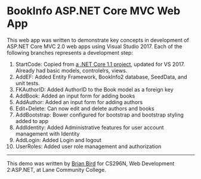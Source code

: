 # BookInfo ASP.NET Core MVC Web App
This web app was written to demonstrate key concepts in development of ASP.NET Core MVC 2.0 web apps using Visual Studio 2017.
Each of the following branches represents a development step:

1. StartCode: Copied from [a .NET Core 1.1 project](https://github.com/LCC-CIT/CS296N-BookInfo-Core), updated for VS 2017. Already had basic models, controlelrs, views.
1. AddEF: Added Entity Framework, BookInfo2 database, SeedData, and unit tests.
1. FKAuthorID: Added AuthorID to the Book model as a foreign key
2. AddBook: Added an input form for adding books
3. AddAuthor: Added an input form for adding authors
5. Edit+Delete: Can now edit and delete authors and books
7. AddBootstrap: Bower configured for bootstrap and bootstrap styling added to app
8. AddIdentity: Added Administrative features for user account management with Identity
9. AddLogin: Added Login and logout
1. UserRoles: Added user role management and authorization

----

This demo was written by [Brian Bird](https://birdsbits.blog) for CS296N, Web Development 2:ASP.NET, at Lane Community College.
